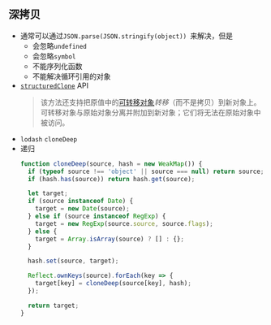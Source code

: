 ## 深拷贝
- 通常可以通过`JSON.parse(JSON.stringify(object)) `来解决，但是
	- 会忽略`undefined`
	- 会忽略`symbol`
	- 不能序列化函数
	- 不能解决循环引用的对象
- [`structuredClone`](https://developer.mozilla.org/zh-CN/docs/Web/API/Window/structuredClone) API
  > 该方法还支持把原值中的[可转移对象](https://developer.mozilla.org/zh-CN/docs/Web/API/Web_Workers_API/Transferable_objects)*转移*（而不是拷贝）到新对象上。可转移对象与原始对象分离并附加到新对象；它们将无法在原始对象中被访问。
- `lodash` `cloneDeep`
- 递归
  ```javascript
  function cloneDeep(source, hash = new WeakMap()) {
    if (typeof source !== 'object' || source === null) return source;
    if (hash.has(source)) return hash.get(source);
  
    let target;
    if (source instanceof Date) {
      target = new Date(source);
    } else if (source instanceof RegExp) {
      target = new RegExp(source.source, source.flags);
    } else {
      target = Array.isArray(source) ? [] : {};
    }
  
    hash.set(source, target);
  
    Reflect.ownKeys(source).forEach(key => {
      target[key] = cloneDeep(source[key], hash);
    });
  
    return target;
  }
  
  ```